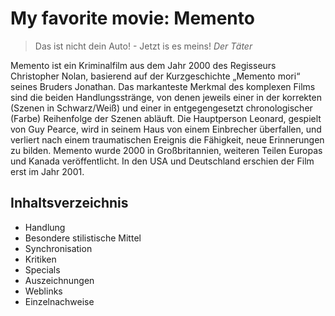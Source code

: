 # My favorite movie: Memento

> Das ist nicht dein Auto! - Jetzt is es meins!
_Der Täter_

Memento ist ein Kriminalfilm aus dem Jahr 2000 des Regisseurs Christopher Nolan, basierend auf der Kurzgeschichte „Memento mori“ seines Bruders Jonathan. Das markanteste Merkmal des komplexen Films sind die beiden Handlungsstränge, von denen jeweils einer in der korrekten (Szenen in Schwarz/Weiß) und einer in entgegengesetzt chronologischer (Farbe) Reihenfolge der Szenen abläuft. Die Hauptperson Leonard, gespielt von Guy Pearce, wird in seinem Haus von einem Einbrecher überfallen, und verliert nach einem traumatischen Ereignis die Fähigkeit, neue Erinnerungen zu bilden. Memento wurde 2000 in Großbritannien, weiteren Teilen Europas und Kanada veröffentlicht. In den USA und Deutschland erschien der Film erst im Jahr 2001.

## Inhaltsverzeichnis
* Handlung
* Besondere stilistische Mittel
* Synchronisation
* Kritiken
* Specials
* Auszeichnungen
* Weblinks
* Einzelnachweise
